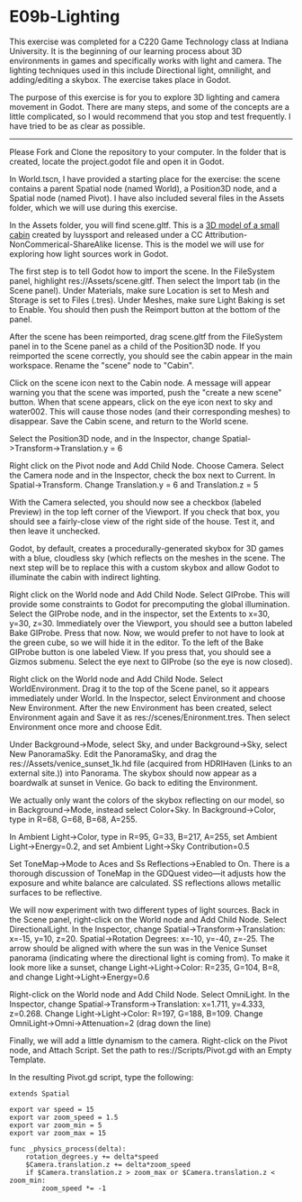 # E09b-Lighting

This exercise was completed for a C220 Game Technology class at Indiana University. It is the beginning of our learning process about 3D environments in games and specifically works with light and camera. The lighting techniques used in this include Directional light, omnilight, and adding/editing a skybox. The exercise takes place in Godot. 

The purpose of this exercise is for you to explore 3D lighting and camera movement in Godot. There are many steps, and some of the concepts are a little complicated, so I would recommend that you stop and test frequently. I have tried to be as clear as possible.

--- 

Please Fork and Clone the repository to your computer. In the folder that is created, locate the project.godot file and open it in Godot.

In World.tscn, I have provided a starting place for the exercise: the scene contains a parent Spatial node (named World), a Position3D node, and a Spatial node (named Pivot). I have also included several files in the Assets folder, which we will use during this exercise.

In the Assets folder, you will find scene.gltf. This is a [3D model of a small cabin](https://sketchfab.com/3d-models/gr-5df64141235040749103749123e43010) created by luyssport and released under a CC Attribution-NonCommerical-ShareAlike license. This is the model we will use for exploring how light sources work in Godot.

The first step is to tell Godot how to import the scene. In the FileSystem panel, highlight res://Assets/scene.gltf. Then select the Import tab (in the Scene panel). Under Materials, make sure Location is set to Mesh and Storage is set to Files (.tres). Under Meshes, make sure Light Baking is set to Enable. You should then push the Reimport button at the bottom of the panel.

After the scene has been reimported, drag scene.gltf from the FileSystem panel in to the Scene panel as a child of the Position3D node. If you reimported the scene correctly, you should see the cabin appear in the main workspace. Rename the "scene" node to "Cabin".

Click on the scene icon next to the Cabin node. A message will appear warning you that the scene was imported, push the "create a new scene" button. When that scene appears, click on the eye icon next to sky and water002. This will cause those nodes (and their corresponding meshes) to disappear. Save the Cabin scene, and return to the World scene.

Select the Position3D node, and in the Inspector, change Spatial->Transform->Translation.y = 6

Right click on the Pivot node and Add Child Node. Choose Camera. Select the Camera node and in the Inspector, check the box next to Current. In Spatial->Transform. Change Translation.y = 6 and Translation.z = 5

With the Camera selected, you should now see a checkbox (labeled Preview) in the top left corner of the Viewport. If you check that box, you should see a fairly-close view of the right side of the house. Test it, and then leave it unchecked.

Godot, by default, creates a procedurally-generated skybox for 3D games with a blue, cloudless sky (which reflects on the meshes in the scene. The next step will be to replace this with a custom skybox and allow Godot to illuminate the cabin with indirect lighting.

Right click on the World node and Add Child Node. Select GIProbe. This will provide some constraints to Godot for precomputing the global illumination. Select the GIProbe node, and in the inspector, set the Extents to x=30, y=30, z=30. Immediately over the Viewport, you should see a button labeled Bake GIProbe. Press that now. Now, we would prefer to not have to look at the green cube, so we will hide it in the editor. To the left of the Bake GIProbe button is one labeled View. If you press that, you should see a Gizmos submenu. Select the eye next to GIProbe (so the eye is now closed).

Right click on the World node and Add Child Node. Select WorldEnvironment. Drag it to the top of the Scene panel, so it appears immediately under World. In the Inspector, select Environment and choose New Environment. After the new Environment has been created, select Environment again and Save it as res://scenes/Enironment.tres. Then select Environment once more and choose Edit.

Under Background->Mode, select Sky, and under Background->Sky, select New PanoramaSky. Edit the PanoramaSky, and drag the res://Assets/venice_sunset_1k.hd file (acquired  from HDRIHaven (Links to an external site.)) into Panorama. The skybox should now appear as a boardwalk at sunset in Venice. Go back to editing the Environment. 

We actually only want the colors of the skybox reflecting on our model, so in Background->Mode, instead select Color+Sky. In Background->Color, type in R=68, G=68, B=68, A=255.

In Ambient Light->Color, type in R=95, G=33, B=217, A=255, set Ambient Light->Energy=0.2, and set Ambient Light->Sky Contribution=0.5

Set ToneMap->Mode to Aces and Ss Reflections->Enabled to On. There is a thorough discussion of ToneMap in the GDQuest video—it adjusts how the exposure and white balance are calculated. SS reflections allows metallic surfaces to be reflective.

We will now experiment with two different types of light sources. Back in the Scene panel, right-click on the World node and Add Child Node. Select DirectionalLight. In the Inspector, change Spatial->Transform->Translation: x=-15, y=10, z=20. Spatial->Rotation Degrees: x=-10, y=-40, z=-25. The arrow should be aligned with where the sun was in the Venice Sunset panorama (indicating where the directional light is coming from). To make it look more like a sunset, change Light->Light->Color: R=235, G=104, B=8, and change Light->Light->Energy=0.6

Right-click on the World node and Add Child Node. Select OmniLight. In the Inspector, change Spatial->Transform->Translation: x=1.711, y=4.333, z=0.268. Change Light->Light->Color: R=197, G=188, B=109. Change OmniLight->Omni->Attenuation=2 (drag down the line)

Finally, we will add a little dynamism to the camera. Right-click on the Pivot node, and Attach Script. Set the path to res://Scripts/Pivot.gd with an Empty Template.

In the resulting Pivot.gd script, type the following:

```
extends Spatial

export var speed = 15
export var zoom_speed = 1.5
export var zoom_min = 5
export var zoom_max = 15

func _physics_process(delta):
	rotation_degrees.y += delta*speed
	$Camera.translation.z += delta*zoom_speed
	if $Camera.translation.z > zoom_max or $Camera.translation.z < zoom_min:
		zoom_speed *= -1
```

